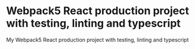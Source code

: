 # Webpack5 React production project with testing, linting and typescript

My Webpack5 React production project with testing, linting and typescript
